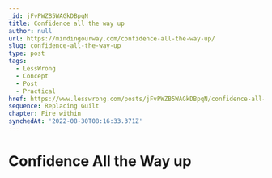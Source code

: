 ```yaml
---
_id: jFvPWZB5WAGkDBpqN
title: Confidence all the way up
author: null
url: https://mindingourway.com/confidence-all-the-way-up/
slug: confidence-all-the-way-up
type: post
tags:
  - LessWrong
  - Concept
  - Post
  - Practical
href: https://www.lesswrong.com/posts/jFvPWZB5WAGkDBpqN/confidence-all-the-way-up
sequence: Replacing Guilt
chapter: Fire within
synchedAt: '2022-08-30T08:16:33.371Z'
---
```


# Confidence All the Way up
